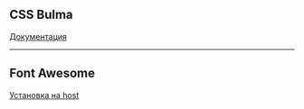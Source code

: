 ## CSS Bulma

[Документация](https://bulma.io/documentation/overview/start/)

---
## Font Awesome

[Установка на host](https://fontawesome.com/v5/docs/web/setup/host-font-awesome-yourself)

